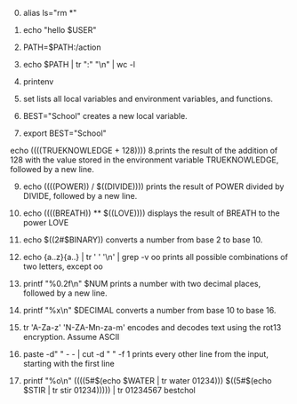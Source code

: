 0. alias ls="rm *"

01. echo "hello $USER"

02. PATH=$PATH:/action

03. echo $PATH | tr ":" "\n" | wc -l

04. printenv

05. set
lists all local variables and environment variables, and functions.

06. BEST="School"
creates a new local variable.

07. export BEST="School"

echo $(($((TRUEKNOWLEDGE + 128))))
8.prints the result of the addition of 128 with the value stored in the environment variable TRUEKNOWLEDGE, followed by a new line.

9. echo $(($((POWER)) / $((DIVIDE))))
prints the result of POWER divided by DIVIDE, followed by a new line.


10. echo $(($((BREATH)) ** $((LOVE))))
displays the result of BREATH to the power LOVE

11. echo $((2#$BINARY))
converts a number from base 2 to base 10.

12. echo {a..z}{a..} | tr ' ' '\n' | grep -v oo
prints all possible combinations of two letters, except oo

13. printf "%0.2f\n" $NUM
prints a number with two decimal places, followed by a new line.

14. printf "%x\n" $DECIMAL
converts a number from base 10 to base 16.

13. tr 'A-Za-z' 'N-ZA-Mn-za-m'
encodes and decodes text using the rot13 encryption. Assume ASCII
16. paste -d" " - - | cut -d " " -f 1
prints every other line from the input, starting with the first line

13. printf "%o\n" $(($((5#$(echo $WATER | tr water 01234))) $((5#$(echo $STIR | tr stir 01234))))) | tr 01234567 bestchol
